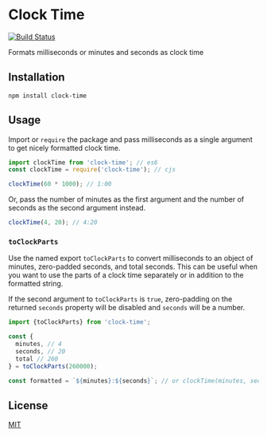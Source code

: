 # Clock Time

[![Build Status](https://github.com/trevorblades/clock-time/workflows/Node%20CI/badge.svg)](https://github.com/trevorblades/clock-time/actions)

Formats milliseconds or minutes and seconds as clock time

## Installation

```shell
npm install clock-time
```

## Usage

Import or `require` the package and pass milliseconds as a single argument to get nicely formatted clock time.

```js
import clockTime from 'clock-time'; // es6
const clockTime = require('clock-time'); // cjs

clockTime(60 * 1000); // 1:00
```

Or, pass the number of minutes as the first argument and the number of seconds as the second argument instead.

```js
clockTime(4, 20); // 4:20
```

### `toClockParts`

Use the named export `toClockParts` to convert milliseconds to an object of minutes, zero-padded seconds, and total seconds. This can be useful when you want to use the parts of a clock time separately or in addition to the formatted string.

If the second argument to `toClockParts` is `true`, zero-padding on the returned `seconds` property will be disabled and `seconds` will be a number.

```js
import {toClockParts} from 'clock-time';

const {
  minutes, // 4
  seconds, // 20
  total // 260
} = toClockParts(260000);

const formatted = `${minutes}:${seconds}`; // or clockTime(minutes, seconds)
```

## License

[MIT](./LICENSE)
